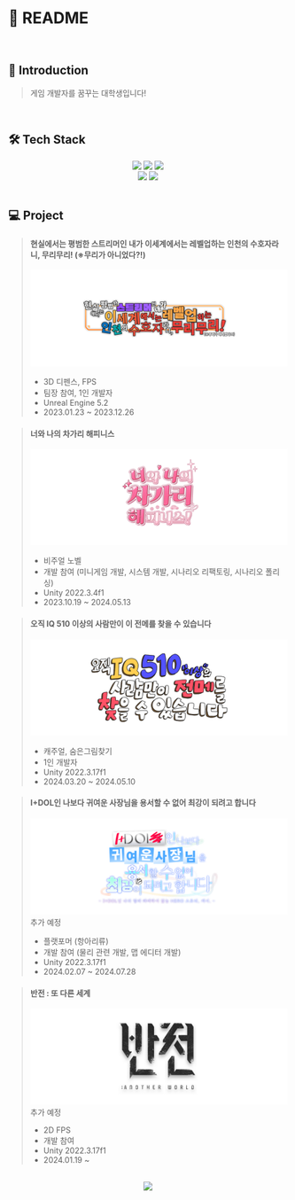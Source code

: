 # 📝 README

<br/>

## 🪪 Introduction
> 게임 개발자를 꿈꾸는 대학생입니다!

<br/>

## 🛠️ Tech Stack
<div align = center>
  <img src="https://img.shields.io/badge/C-A8B9CC?style=for-the-badge&logo=c&logoColor=white">
  <img src="https://img.shields.io/badge/C%23-512BD4?style=for-the-badge&logo=c%23&logoColor=white">
  <img src="https://img.shields.io/badge/C%2B%2B-00599C?style=for-the-badge&logo=cplusplus&logoColor=white">
  <br>
  <img src="https://img.shields.io/badge/Unity-FFFFFF?style=for-the-badge&logo=Unity&logoColor=black">
  <img src="https://img.shields.io/badge/Unreal%20Engine-0E1128?style=for-the-badge&logo=unrealengine&logoColor=white">
</div>

<br/>

## 💻 Project
> #### 현실에서는 평범한 스트리머인 내가 이세계에서는 레벨업하는 인천의 수호자라니, 무리무리! (※무리가 아니었다?!)
> [![muri](murimuri_logo.png)](https://www.youtube.com/watch?v=IGuyDqfc1vo)
> - 3D 디펜스, FPS
> - 팀장 참여, 1인 개발자
> - Unreal Engine 5.2
> - 2023.01.23 ~ 2023.12.26

> #### 너와 나의 차가리 해피니스
> [![youmechagari](youmechagari_logo.png)](https://www.youtube.com/watch?v=PZXerf-v5AU)
> - 비주얼 노벨
> - 개발 참여 (미니게임 개발, 시스템 개발, 시나리오 리팩토링, 시나리오 폴리싱)
> -  Unity 2022.3.4f1
> - 2023.10.19 ~ 2024.05.13

> #### 오직 IQ 510 이상의 사람만이 이 전메를 찾을 수 있습니다
> [![onlyiq510](onlyiq510_logo.png)](https://www.youtube.com/watch?v=5X6NntRCq8E&t=11976s)
> - 캐주얼, 숨은그림찾기
> - 1인 개발자
> - Unity 2022.3.17f1
> - 2024.03.20 ~ 2024.05.10

> #### I+DOL인 나보다 귀여운 사장님을 용서할 수 없어 최강이 되려고 합니다
> ![ikawa](ikawa_logo.png)
> 추가 예정
> - 플랫포머 (항아리류)
> - 개발 참여 (물리 관련 개발, 맵 에디터 개발)
> - Unity 2022.3.17f1
> - 2024.02.07 ~ 2024.07.28

> #### 반전 : 또 다른 세계
> ![reverse](reverse_logo.png)
> 추가 예정
> - 2D FPS
> - 개발 참여
> - Unity 2022.3.17f1
> - 2024.01.19 ~ 

<br/>

<div align = center>
  <a href="https://solved.ac/kimbap0213/">
    <img src="http://mazassumnida.wtf/api/v2/generate_badge?boj=kimbap0213"/>
  </a>
</div>
